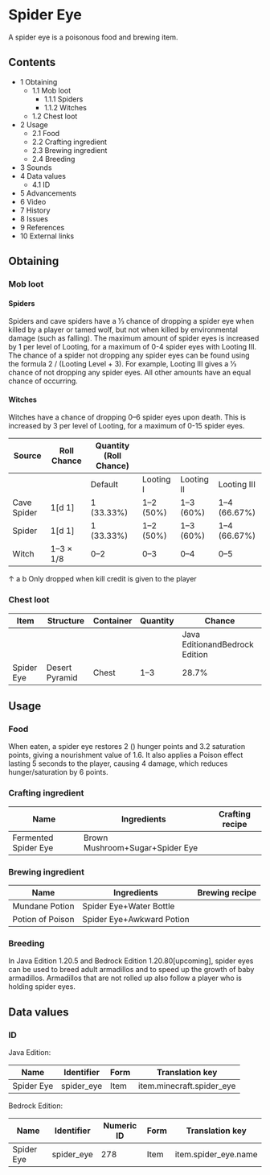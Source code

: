# Spider Eye
A spider eye is a poisonous food and brewing item.

## Contents
- 1 Obtaining
	- 1.1 Mob loot
		- 1.1.1 Spiders
		- 1.1.2 Witches
	- 1.2 Chest loot
- 2 Usage
	- 2.1 Food
	- 2.2 Crafting ingredient
	- 2.3 Brewing ingredient
	- 2.4 Breeding
- 3 Sounds
- 4 Data values
	- 4.1 ID
- 5 Advancements
- 6 Video
- 7 History
- 8 Issues
- 9 References
- 10 External links

## Obtaining
### Mob loot
#### Spiders
Spiders and cave spiders have a 1⁄3 chance of dropping a spider eye when killed by a player or tamed wolf, but not when killed by environmental damage (such as falling). The maximum amount of spider eyes is increased by 1 per level of Looting, for a maximum of 0-4 spider eyes with Looting III. The chance of a spider not dropping any spider eyes can be found using the formula 2 / (Looting Level + 3). For example, Looting III gives a 1⁄3 chance of not dropping any spider eyes. All other amounts have an equal chance of occurring.

#### Witches
Witches have a chance of dropping 0–6 spider eyes upon death. This is increased by 3 per level of Looting, for a maximum of 0-15 spider eyes.

| Source      | Roll Chance | Quantity (Roll Chance) |           |            |              |
|-------------|-------------|------------------------|-----------|------------|--------------|
|             |             | Default                | Looting I | Looting II | Looting III  |
| Cave Spider | 1[d 1]      | 1 (33.33%)             | 1–2 (50%) | 1–3 (60%)  | 1–4 (66.67%) |
| Spider      | 1[d 1]      | 1 (33.33%)             | 1–2 (50%) | 1–3 (60%)  | 1–4 (66.67%) |
| Witch       | 1–3 × 1/8   | 0–2                    | 0–3       | 0–4        | 0–5          |


↑ a b Only dropped when kill credit is given to the player


### Chest loot
| Item       | Structure      | Container | Quantity | Chance                         |
|------------|----------------|-----------|----------|--------------------------------|
|            |                |           |          | Java EditionandBedrock Edition |
| Spider Eye | Desert Pyramid | Chest     | 1–3      | 28.7%                          |

## Usage
### Food
When eaten, a spider eye restores 2 () hunger points and 3.2 saturation points, giving a nourishment value of 1.6. It also applies a Poison effect lasting 5 seconds to the player, causing 4 damage, which reduces hunger/saturation by 6 points.

### Crafting ingredient
| Name                 | Ingredients                     | Crafting recipe |
|----------------------|---------------------------------|-----------------|
| Fermented Spider Eye | Brown Mushroom+Sugar+Spider Eye |                 |

### Brewing ingredient
| Name             | Ingredients               | Brewing recipe |
|------------------|---------------------------|----------------|
| Mundane Potion   | Spider Eye+Water Bottle   |                |
| Potion of Poison | Spider Eye+Awkward Potion |                |

### Breeding
‌In Java Edition 1.20.5 and Bedrock Edition 1.20.80‌[upcoming], spider eyes can be used to breed adult armadillos and to speed up the growth of baby armadillos. Armadillos that are not rolled up also follow a player who is holding spider eyes.

## Data values
### ID
Java Edition:

| Name       | Identifier | Form | Translation key           |
|------------|------------|------|---------------------------|
| Spider Eye | spider_eye | Item | item.minecraft.spider_eye |

Bedrock Edition:

| Name       | Identifier | Numeric ID | Form | Translation key      |
|------------|------------|------------|------|----------------------|
| Spider Eye | spider_eye | 278        | Item | item.spider_eye.name |

